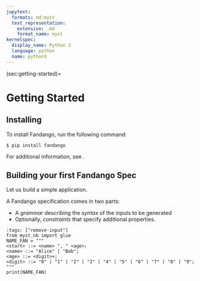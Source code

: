 ```yaml
---
jupytext:
  formats: md:myst
  text_representation:
    extension: .md
    format_name: myst
kernelspec:
  display_name: Python 3
  language: python
  name: python3
---
```


(sec:getting-started)=
# Getting Started

## Installing

To install Fandango, run the following command:

```
$ pip install fandango
```

For additional information, see [](sec:installing).


## Building your first Fandango Spec

Let us build a simple application.

A Fandango specification comes in two parts:

* A _grammar_ describing the _syntax_ of the inputs to be generated
* Optionally, _constraints_ that specify additional properties.

```{code-cell}
:tags: ["remove-input"]
from myst_nb import glue
NAME_FAN = """
<start> ::= <name> ", " <age>;
<name> ::= "Alice" | "Bob";
<age> ::= <digit>+;
<digit> ::= "0" | "1" | "2" | "3" | "4" | "5" | "6" | "7" | "8" | "9";
"""
print(NAME_FAN)	
```


